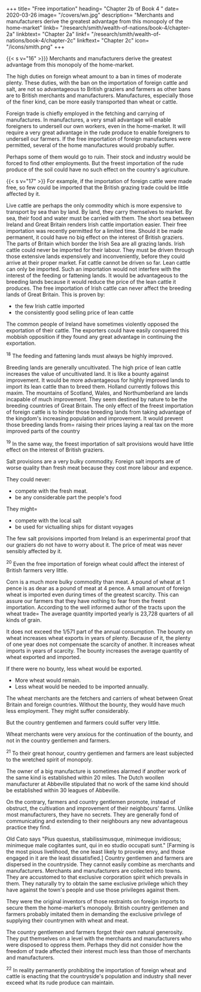 +++
title=  "Free importation"
heading=  "Chapter 2b of Book 4 "
date=  2020-03-26
image=  "/covers/wn.jpg"
description=  "Merchants and manufacturers derive the greatest advantage from this monopoly of the home-market"
linkb=  "/research/smith/wealth-of-nations/book-4/chapter-2a"
linkbtext=  "Chapter 2a"
linkf=  "/research/smith/wealth-of-nations/book-4/chapter-2c"
linkftext=  "Chapter 2c"
icon=  "/icons/smith.png"
+++


{{< s v="16" >}}} Merchants and manufacturers derive the greatest advantage from this monopoly of the home-market.

The high duties on foreign wheat amount to a ban in times of moderate plenty.
These duties, with the ban on the importation of foreign cattle and salt, are not so advantageous to British graziers and farmers as other bans are to British merchants and manufacturers.
Manufactures, especially those of the finer kind, can be more easily transported than wheat or cattle.

Foreign trade is chiefly employed in the fetching and carrying of manufactures.
In manufactures, a very small advantage will enable foreigners to undersell our own workers, even in the home-market.
It will require a very great advantage in the rude produce to enable foreigners to undersell our farmers.
If the free importation of foreign manufactures were permitted, several of the home manufactures would probably suffer.

Perhaps some of them would go to ruin.
Their stock and industry would be forced to find other employments.
But the freest importation of the rude produce of the soil could have no such effect on the country's agriculture.


{{< s v="17" >}} For example, if the importation of foreign cattle were made free, so few could be imported that the British grazing trade could be little affected by it.

Live cattle are perhaps the only commodity which is more expensive to transport by sea than by land.
By land, they carry themselves to market.
By sea, their food and water must be carried with them.
The short sea between Ireland and Great Britain renders Irish cattle importation easier.
    Their free importation was recently permitted for a limited time.
    Should it be made permanent, it could have no big effect on the interest of British graziers.
The parts of Britain which border the Irish Sea are all grazing lands.
Irish cattle could never be imported for their labour.
They must be driven through those extensive lands expensively and inconveniently, before they could arrive at their proper market.
Fat cattle cannot be driven so far.
Lean cattle can only be imported.
    Such an importation would not interfere with the interest of the feeding or fattening lands.
    It would be advantageous to the breeding lands because it would reduce the price of the lean cattle it produces.
The free importation of Irish cattle can never affect the breeding lands of Great Britain.
This is proven by:
- the few Irish cattle imported
- the consistently good selling price of lean cattle

The common people of Ireland have sometimes violently opposed the exportation of their cattle. The exporters could have easily conquered this mobbish opposition if they found any great advantage in continuing the exportation.


<sup>18</sup> The feeding and fattening lands must always be highly improved.

Breeding lands are generally uncultivated.
The high price of lean cattle increases the value of uncultivated land. It is like a bounty against improvement.
It would be more advantageous for highly improved lands to import its lean cattle than to breed them.
Holland currently follows this maxim.
The mountains of Scotland, Wales, and Northumberland are lands incapable of much improvement.
They seem destined by nature to be the breeding countries of Great Britain.
The only effect of the freest importation of foreign cattle is to hinder those breeding lands from taking advantage of the kingdom's increasing population and improvement.
It would prevent those breeding lands from= 
    raising their prices
    laying a real tax on the more improved parts of the country


<sup>19</sup> In the same way, the freest importation of salt provisions would have little effect on the interest of British graziers.

Salt provisions are a very bulky commodity.
Foreign salt imports are of worse quality than fresh meat because they cost more labour and expence.

They could never:
- compete with the fresh meat.
- be any considerable part the people's food

They might= 
- compete with the local salt
- be used for victualling ships for distant voyages

The few salt provisions imported from Ireland is an experimental proof that our graziers do not have to worry about it.
The price of meat was never sensibly affected by it.


<sup>20</sup> Even the free importation of foreign wheat could affect the interest of British farmers very little.

Corn is a much more bulky commodity than meat.
A pound of wheat at 1 pence is as dear as a pound of meat at 4 pence.
A small amount of foreign wheat is imported even during times of the greatest scarcity.
This can assure our farmers that they have nothing to fear from the freest importation.
According to the well informed author of the tracts upon the wheat trade= 
The average quantity imported yearly is 23,728 quarters of all kinds of grain.

It does not exceed the 1/571 part of the annual consumption.
The bounty on wheat increases wheat exports in years of plenty.
Because of it, the plenty of one year does not compensate the scarcity of another.
It increases wheat imports in years of scarcity.
The bounty increases the average quantity of wheat exported and imported.

If there were no bounty, less wheat would be exported.
- More wheat would remain.
- Less wheat would be needed to be imported annually.

The wheat merchants are the fetchers and carriers of wheat between Great Britain and foreign countries.
Without the bounty, they would have much less employment.
They might suffer considerably.

But the country gentlemen and farmers could suffer very little.

Wheat merchants were very anxious for the continuation of the bounty, and not in the country gentlemen and farmers.


<sup>21</sup> To their great honour, country gentlemen and farmers are least subjected to the wretched spirit of monopoly.

The owner of a big manufacture is sometimes alarmed if another work of the same kind is established within 20 miles.
The Dutch woollen manufacturer at Abbeville stipulated that no work of the same kind should be established within 30 leagues of Abbeville.

On the contrary, farmers and country gentlemen promote, instead of obstruct, the cultivation and improvement of their neighbours' farms.
Unlike most manufacturers, they have no secrets.
They are generally fond of communicating and extending to their neighbours any new advantageous practice they find.

Old Cato says "Pius quaestus, stabilissimusque, minimeque invidiosus; minimeque male cogitantes sunt, qui in eo studio occupati sunt." [Farming is the most pious livelihood, the one least likely to provoke envy, and those engaged in it are the least dissatisfied.]
Country gentlemen and farmers are dispersed in the countryside.
They cannot easily combine as merchants and manufacturers.
Merchants and manufacturers are collected into towns.
They are accustomed to that exclusive corporation spirit which prevails in them.
They naturally try to obtain the same exclusive privilege which they have against the town's people and use those privileges against them.

They were the original inventors of those restraints on foreign imports to secure them the home-market's monopoly.
British country gentlemen and farmers probably imitated them in demanding the exclusive privilege of supplying their countrymen with wheat and meat.

The country gentlemen and farmers forgot their own natural generosity.
They put themselves on a level with the merchants and manufacturers who were disposed to oppress them.
Perhaps they did not consider how the freedom of trade affected their interest much less than those of merchants and manufacturers.

<sup>22</sup> In reality permanently prohibiting the importation of foreign wheat and cattle is enacting that the countryside's population and industry shall never exceed what its rude produce can maintain.
